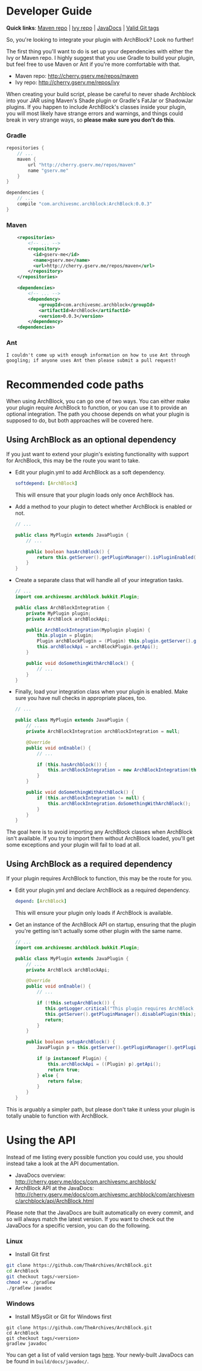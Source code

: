 Developer Guide
===============

**Quick links**: [Maven repo](http://cherry.gserv.me/repos/maven/) | [Ivy repo](http://cherry.gserv.me/repos/ivy/) | [JavaDocs](http://cherry.gserv.me/docs/com.archivesmc.archblock/) | [Valid Git tags](https://github.com/TheArchives/ArchBlock/tags)

So, you're looking to integrate your plugin with ArchBlock? Look no further!

The first thing you'll want to do is set up your dependencies with either the Ivy
or Maven repo. I highly suggest that you use Gradle to build your plugin, but feel
free to use Maven or Ant if you're more comfortable with that.

* Maven repo: http://cherry.gserv.me/repos/maven
* Ivy repo: http://cherry.gserv.me/repos/ivy

When creating your build script, please be careful to never shade Archblock into your
JAR using Maven's Shade plugin or Gradle's FatJar or ShadowJar plugins. If you happen
to include ArchBlock's classes inside your plugin, you will most likely have strange
errors and warnings, and things could break in very strange ways, so **please make**
**sure you don't do this**.

### Gradle

```groovy
repositories {
    // ...
    maven {
        url "http://cherry.gserv.me/repos/maven"
        name "gserv.me"
    }
}

dependencies {
    // ...
    compile "com.archivesmc.archblock:ArchBlock:0.0.3"
}
```

### Maven

```xml
    <repositories>
        <!-- ... -->
        <repository>
          <id>gserv-me</id>
          <name>gserv.me</name>
          <url>http://cherry.gserv.me/repos/maven</url>
        </repository>
    </repositories>

    <dependencies>
        <!-- ... -->
        <dependency>
            <groupId>com.archivesmc.archblock</groupId>
            <artifactId>ArchBlock</artifactId>
            <version>0.0.3</version>
        </dependency>
    <dependencies>
```

### Ant

```
I couldn't come up with enough information on how to use Ant through
googling; if anyone uses Ant then please submit a pull request!
```

Recommended code paths
======================

When using ArchBlock, you can go one of two ways. You can either make your
plugin require ArchBlock to function, or you can use it to provide an
optional integration. The path you choose depends on what your plugin is
supposed to do, but both approaches will be covered here.

Using ArchBlock as an optional dependency
-----------------------------------------

If you just want to extend your plugin's existing functionality with support
for ArchBlock, this may be the route you want to take.

* Edit your plugin.yml to add ArchBlock as a soft dependency.

  ```yaml
  softdepend: [ArchBlock]
  ```

  This will ensure that your plugin loads only once ArchBlock has.

* Add a method to your plugin to detect whether ArchBlock is enabled or not.

  ```java
  // ...

  public class MyPlugin extends JavaPlugin {
      // ...

      public boolean hasArchBlock() {
          return this.getServer().getPluginManager().isPluginEnabled("ArchBlock");
      }
  }
  ```

* Create a separate class that will handle all of your integration tasks.

  ```java
  // ...
  import com.archivesmc.archblock.bukkit.Plugin;

  public class ArchBlockIntegration {
      private MyPlugin plugin;
      private ArchBlock archBlockApi;

      public ArchBlockIntegration(Myplugin plugin) {
          this.plugin = plugin;
          Plugin archBlockPlugin = (Plugin) this.plugin.getServer().getPluginManager().getPlugin("ArchBlock");
          this.archBlockApi = archBlockPlugin.getApi();
      }

      public void doSomethingWithArchBlock() {
          // ...
      }
  }
  ```

* Finally, load your integration class when your plugin is enabled. Make sure you
  have null checks in appropriate places, too.

  ```java
  // ...

  public class MyPlugin extends JavaPlugin {
      // ...
      private ArchBlockIntegration archBlockIntegration = null;

      @Override
      public void onEnable() {
          // ...

          if (this.hasArchblock()) {
              this.archBlockIntegration = new ArchBlockIntegration(this);
          }
      }

      public void doSomethingWithArchBlock() {
          if (this.archBlockIntegration != null) {
              this.archBlockIntegration.doSomethingWithArchBlock();
          }
      }
  }
  ```

The goal here is to avoid importing any ArchBlock classes when ArchBlock isn't available.
If you try to import them without ArchBlock loaded, you'll get some exceptions and your
plugin will fail to load at all.

Using ArchBlock as a required dependency
----------------------------------------

If your plugin requires ArchBlock to function, this may be the route for you.

* Edit your plugin.yml and declare ArchBlock as a required dependency.

  ```yaml
  depend: [ArchBlock]
  ```

  This will ensure your plugin only loads if ArchBlock is available.

* Get an instance of the ArchBlock API on startup, ensuring that the plugin you're
  getting isn't actually some other plugin with the same name.

  ```java
  // ...
  import com.archivesmc.archblock.bukkit.Plugin;

  public class MyPlugin extends JavaPlugin {
      // ...
      private ArchBlock archBlockApi;

      @Override
      public void onEnable() {
          // ...

          if (!this.setupArchBlock()) {
             this.getLogger.critical("This plugin requires ArchBlock to function properly!");
             this.getServer().getPluginManager().disablePlugin(this);
             return;
          }
      }

      public boolean setupArchBlock() {
          JavaPlugin p = this.getServer().getPluginManager().getPlugin("ArchBlock");

          if (p instanceof Plugin) {
              this.archBlockApi = ((Plugin) p).getApi();
              return true;
          } else {
              return false;
          }
      }
  }
  ```

This is arguably a simpler path, but please don't take it unless your plugin is totally
unable to function with ArchBlock.

Using the API
=============

Instead of me listing every possible function you could use, you should instead take a look
at the API documentation.

* JavaDocs overview: http://cherry.gserv.me/docs/com.archivesmc.archblock/
* ArchBlock API at the JavaDocs: http://cherry.gserv.me/docs/com.archivesmc.archblock/com/archivesmc/archblock/api/ArchBlock.html

Please note that the JavaDocs are built automatically on every commit, and so will always match the latest version.
If you want to check out the JavaDocs for a specific version, you can do the following.

### Linux

* Install Git first

```sh
git clone https://github.com/TheArchives/ArchBlock.git
cd ArchBlock
git checkout tags/<version>
chmod +x ./gradlew
./gradlew javadoc
```

### Windows

* Install MSysGit or Git for Windows first

```batch
git clone https://github.com/TheArchives/ArchBlock.git
cd ArchBlock
git checkout tags/<version>
gradlew javadoc
```

You can get a list of valid version tags [here](https://github.com/TheArchives/ArchBlock/tags). Your newly-built
JavaDocs can be found in `build/docs/javadoc/`.
